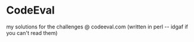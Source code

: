 # CodeEval
my solutions for the challenges @ codeeval.com (written in perl -- idgaf if you can't read them)

